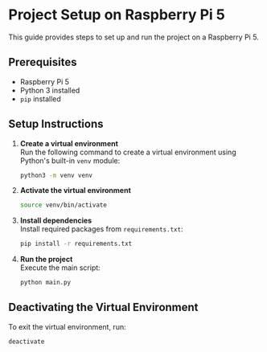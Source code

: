 # Project Setup on Raspberry Pi 5

This guide provides steps to set up and run the project on a Raspberry Pi 5.

## Prerequisites

- Raspberry Pi 5
- Python 3 installed
- `pip` installed

## Setup Instructions

1. **Create a virtual environment**  
   Run the following command to create a virtual environment using Python's built-in `venv` module:
   ```sh
   python3 -m venv venv
   ```

2. **Activate the virtual environment**  
   ```sh
   source venv/bin/activate
   ```

3. **Install dependencies**  
   Install required packages from `requirements.txt`:
   ```sh
   pip install -r requirements.txt
   ```

4. **Run the project**  
   Execute the main script:
   ```sh
   python main.py
   ```

## Deactivating the Virtual Environment

To exit the virtual environment, run:
```sh
deactivate
```

